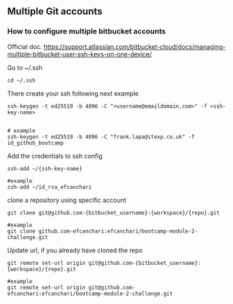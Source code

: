 ## Multiple Git accounts

### How to configure multiple bitbucket accounts
Official doc:
https://support.atlassian.com/bitbucket-cloud/docs/managing-multiple-bitbucket-user-ssh-keys-on-one-device/

Go to ~/.ssh
```
cd ~/.ssh
```

There create your ssh following next example
```
ssh-keygen -t ed25519 -b 4096 -C "<username@emaildomain.com>" -f <ssh-key-name>


# example 
ssh-keygen -t ed25519 -b 4096 -C "frank.lapa@itexp.co.uk" -f id_github_bootcamp
```


Add the credentials to ssh config
```
ssh-add ~/{ssh-key-name}

#example
ssh-add ~/id_rsa_efcanchari
```

clone a repository using specific account
```
git clone git@github.com-{bitbucket_username}:{workspace}/{repo}.git

#example
git clone github.com-efcanchari:efcanchari/bootcamp-module-2-challenge.git
```


Update url, if you already have cloned the repo
```
git remote set-url origin git@github.com-{bitbucket_username}:{workspace}/{repo}.git

#example
git remote set-url origin git@github.com-efcanchari:efcanchari/bootcamp-module-2-challenge.git
```